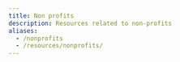 ```yaml
---
title: Non profits
description: Resources related to non-profits
aliases:
  - /nonprofits
  - /resources/nonprofits/
---
```

